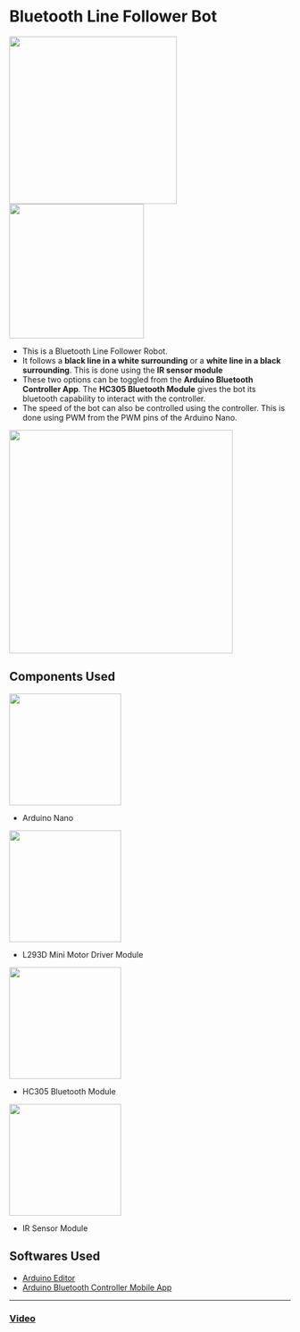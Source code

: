 # Bluetooth Line Follower Bot

<img src="https://i.imgur.com/O6YeIy1.jpg" width="300"> <img src="https://i.imgur.com/0zJ8awf.jpg" height="241">

* This is a Bluetooth Line Follower Robot.
* It follows a **black line in a white surrounding** or a **white line in a black surrounding**. This is done using the **IR sensor module**
* These two options can be toggled from the **Arduino Bluetooth Controller App**. The **HC305 Bluetooth Module** gives the bot its bluetooth capability to interact with the controller.
* The speed of the bot can also be controlled using the controller. This is done using PWM from the PWM pins of the Arduino Nano.

<img src="https://i.imgur.com/bGy6H2L.png" width="400">

## Components Used

<img src="https://www.arduino.cc/en/uploads/Main/Nano.jpg" width="200">

* Arduino Nano

<img src="https://i.imgur.com/fa52TkU.png" width="200">

* L293D Mini Motor Driver Module

<img src="https://i.imgur.com/TrXwoye.png" width="200">

* HC305 Bluetooth Module

<img src="https://i.imgur.com/jiiskR6.png" width="200">

* IR Sensor Module


## Softwares Used

* [Arduino Editor](https://www.arduino.cc/)
* [Arduino Bluetooth Controller Mobile App](https://play.google.com/store/apps/details?id=com.giumig.apps.bluetoothserialmonitor)

---
### [Video](https://www.youtube.com/watch?v=CrfPp2ejZVU)
